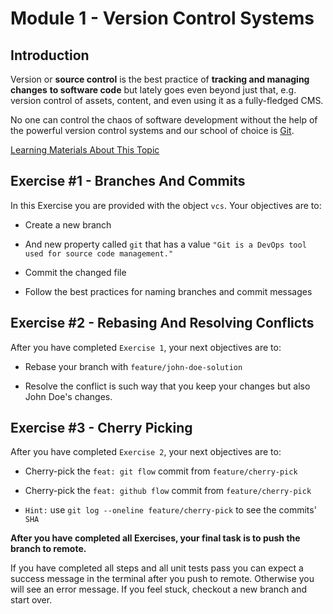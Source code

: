 # Module 1 - Version Control Systems

## Introduction

Version or **source control** is the best practice of **tracking and managing changes** **to software code** but lately goes even beyond just that, e.g. version control of assets, content, and even using it as a fully-fledged CMS.

No one can control the chaos of software development without the help of the powerful version control systems and our school of choice is [Git](https://git-scm.com/).

[Learning Materials About This Topic](https://www.notion.so/mkit/Version-Control-Systems-VCS-36274ba4f59649a4b0bcbaa6f20aa57b)

## Exercise #1 - Branches And Commits

In this Exercise you are provided with the object `vcs`. Your objectives are to:

- Create a new branch

- And new property called `git` that has a value `"Git is a DevOps tool used for source code management."`

- Commit the changed file

- Follow the best practices for naming branches and commit messages

## Exercise #2 - Rebasing And Resolving Conflicts

After you have completed `Exercise 1`, your next objectives are to:

- Rebase your branch with `feature/john-doe-solution`

- Resolve the conflict is such way that you keep your changes but also John Doe's changes.

## Exercise #3 - Cherry Picking

After you have completed `Exercise 2`, your next objectives are to:

- Cherry-pick the `feat: git flow` commit from `feature/cherry-pick`

- Cherry-pick the `feat: github flow` commit from `feature/cherry-pick`

- `Hint:` use `git log --oneline feature/cherry-pick` to see the commits' `SHA`

**After you have completed all Exercises, your final task is to push the branch to remote.**

If you have completed all steps and all unit tests pass you can expect a success message in the terminal after you push to remote. Otherwise you will see an error message. If you feel stuck, checkout a new branch and start over.
